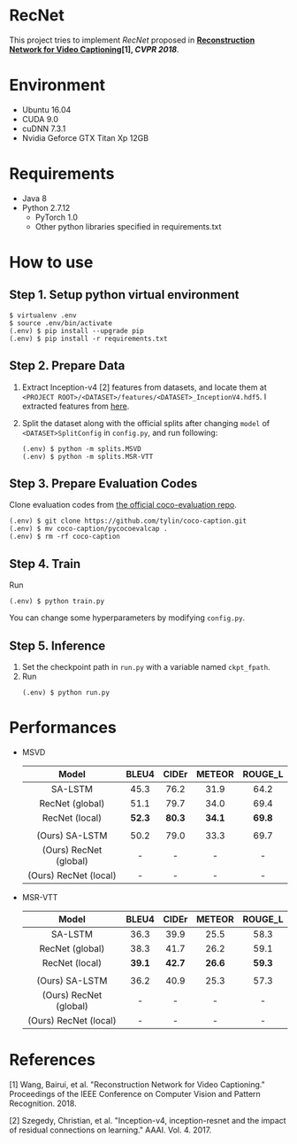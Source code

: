 # RecNet

This project tries to implement *RecNet* proposed in **[Reconstruction Network for Video Captioning](http://openaccess.thecvf.com/content_cvpr_2018/papers/Wang_Reconstruction_Network_for_CVPR_2018_paper.pdf)[1], *CVPR 2018***.



# Environment

* Ubuntu 16.04
* CUDA 9.0
* cuDNN 7.3.1
* Nvidia Geforce GTX Titan Xp 12GB


# Requirements

* Java 8
* Python 2.7.12
  * PyTorch 1.0
  * Other python libraries specified in requirements.txt



# How to use

## Step 1. Setup python virtual environment

```
$ virtualenv .env
$ source .env/bin/activate
(.env) $ pip install --upgrade pip
(.env) $ pip install -r requirements.txt
```


## Step 2. Prepare Data

1. Extract Inception-v4 [2] features from datasets, and locate them at `<PROJECT ROOT>/<DATASET>/features/<DATASET>_InceptionV4.hdf5`. I extracted features from [here](https://github.com/hobincar/video-feature-extractor).

2. Split the dataset along with the official splits after changing `model` of `<DATASET>SplitConfig` in `config.py`, and run following:

   ```
   (.env) $ python -m splits.MSVD
   (.env) $ python -m splits.MSR-VTT
   ```
   

## Step 3. Prepare Evaluation Codes

Clone evaluation codes from [the official coco-evaluation repo](https://github.com/tylin/coco-caption).

   ```
   (.env) $ git clone https://github.com/tylin/coco-caption.git
   (.env) $ mv coco-caption/pycocoevalcap .
   (.env) $ rm -rf coco-caption
   ```

## Step 4. Train

Run
   ```
   (.env) $ python train.py
   ```

You can change some hyperparameters by modifying `config.py`.


## Step 5. Inference

1. Set the checkpoint path in `run.py` with a variable named `ckpt_fpath`.
2. Run
   ```
   (.env) $ python run.py
   ```


# Performances

* MSVD

  | Model | BLEU4 | CIDEr | METEOR | ROUGE_L |
  | :---: | :---: | :---: | :---: | :---: |
  | SA-LSTM | 45.3 | 76.2 | 31.9 | 64.2 |
  | RecNet (global) | 51.1 | 79.7 | 34.0 | 69.4 |
  | RecNet (local) | **52.3** | **80.3** | **34.1** | **69.8** |
  |  |  |  |  |
  | (Ours) SA-LSTM | 50.2	| 79.0 |	33.3 |	69.7 |
  | (Ours) RecNet (global) | - | - | - | - |
  | (Ours) RecNet (local) | - | - | - | - |


* MSR-VTT

  | Model | BLEU4 | CIDEr | METEOR | ROUGE_L |
  | :---: | :---: | :---: | :---: | :---: |
  | SA-LSTM | 36.3 | 39.9 | 25.5 | 58.3 |
  | RecNet (global) | 38.3 | 41.7 | 26.2 | 59.1 |
  | RecNet (local) | **39.1** | **42.7** | **26.6** | **59.3** |
  |  |  |  |  |
  | (Ours) SA-LSTM | 36.2	| 40.9 |	25.3 |	57.3 |
  | (Ours) RecNet (global) | - | - | - | - |
  | (Ours) RecNet (local) | - | - | - | - |


# References

[1] Wang, Bairui, et al. "Reconstruction Network for Video Captioning." Proceedings of the IEEE Conference on Computer Vision and Pattern Recognition. 2018.

[2] Szegedy, Christian, et al. "Inception-v4, inception-resnet and the impact of residual connections on learning." AAAI. Vol. 4. 2017.
